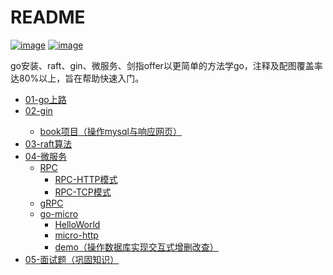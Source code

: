 # README

[![image](https://img.shields.io/badge/golang-gin-blue.svg)](https://github.com/gin-gonic/gin) [![image](https://img.shields.io/badge/golang-micro-blue.svg)](https://github.com/micro/micro)

go安装、raft、gin、微服务、剑指offer以更简单的方法学go，注释及配图覆盖率达80%以上，旨在帮助快速入门。

<ul>
    <li><a href="https://github.com/ben1234560/go-easy-learn/tree/master/01-go%E4%B8%8A%E8%B7%AF">01-go上路</a>
    </li>
    <li><a href="https://github.com/ben1234560/go-easy-learn/tree/master/02-gin">02-gin</a></li>
    <ul>
        <li><a href="https://github.com/ben1234560/go-easy-learn/tree/master/02-gin/book">book项目（操作mysql与响应网页）</a></li>
    </ul>
    <li><a href="https://github.com/ben1234560/go-easy-learn/tree/master/03-raft%E7%AE%97%E6%B3%95">03-raft算法</a>
    </li>
    <li><a href="https://github.com/ben1234560/go-easy-learn/tree/master/04-%E5%BE%AE%E6%9C%8D%E5%8A%A1">04-微服务</a>
        <ul>
            <li><a href="https://github.com/ben1234560/go-easy-learn/tree/master/04-%E5%BE%AE%E6%9C%8D%E5%8A%A1/RPC">RPC</a>
                <ul>
                    <li><a href="https://github.com/ben1234560/go-easy-learn/tree/master/04-%E5%BE%AE%E6%9C%8D%E5%8A%A1/RPC/RPC-HTTP">RPC-HTTP模式</a></li>
                    <li><a href="https://github.com/ben1234560/go-easy-learn/tree/master/04-%E5%BE%AE%E6%9C%8D%E5%8A%A1/RPC/RPC-TCP">RPC-TCP模式</a></li>
                </ul>
            </li>
            <li><a href="https://github.com/ben1234560/go-easy-learn/tree/master/04-%E5%BE%AE%E6%9C%8D%E5%8A%A1/gPRC">gRPC</a></li>
            <li><a href="https://github.com/ben1234560/go-easy-learn/tree/master/04-%E5%BE%AE%E6%9C%8D%E5%8A%A1/go-micro">go-micro</a>
                <ul>
                    <li><a href="https://github.com/ben1234560/go-easy-learn/tree/master/04-%E5%BE%AE%E6%9C%8D%E5%8A%A1/go-micro/HelloWorld">HelloWorld</a></li>
                    <li><a href="https://github.com/ben1234560/go-easy-learn/tree/master/04-%E5%BE%AE%E6%9C%8D%E5%8A%A1/go-micro/micro-http">micro-http</a></li>
                    <li><a href="https://github.com/ben1234560/go-easy-learn/tree/master/04-%E5%BE%AE%E6%9C%8D%E5%8A%A1/go-micro/demo">demo（操作数据库实现交互式增删改查）</a></li>
                </ul>
            </li>
        </ul>
    </li>
    <li><a href="https://github.com/ben1234560/go-easy-learn/tree/master/05-%E9%9D%A2%E8%AF%95%E9%A2%98">05-面试题（巩固知识）</a></li>
</ul>



